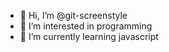 - 👋 Hi, I’m @git-screenstyle
- 👀 I’m interested in programming
- 🌱 I’m currently learning javascript

<!---
git-screenstyle/git-screenstyle is a ✨ special ✨ repository because its `README.md` (this file) appears on your GitHub profile.
You can click the Preview link to take a look at your changes.
--->
